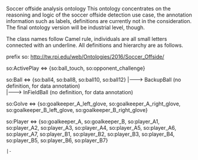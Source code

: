 Soccer offside analysis ontology
This ontology concentrates on the reasoning and logic of the soccer offside detection use case, the annotation information such as labels, definitions are currently not in the consideration. The final ontology version will be industrial level, though. 

The class names follow Camel rule, individuals are all small letters connected with an underline. 
All definitions and hierarchy are as follows. 

prefix so: <http://tw.rpi.edu/web/Ontologies/2016/Soccer_Offside/>

so:ActivePlay <=> {so:ball_touch, so:opponent_challenge}

so:Ball <=> {so:ball4, so:ball8, so:ball10, so:ball12}
|---> BackupBall  (no definition, for data annotation)	
|---> InFieldBall (no definition, for data annotation)

so:Golve <=> {so:goalkeeper_A_left_glove, so:goalkeeper_A_right_glove, 
			  so:goalkeeper_B_left_glove, so:goalkeeper_B_right_glove}

so:Player <=> {so:goalkeeper_A, so:goalkeeper_B, so:player_A1, so:player_A2, 
			   so:player_A3, so:player_A4, so:player_A5, so:player_A6, so:player_A7, 
			   so:player_B1, so:player_B2, so:player_B3, so:player_B4, so:player_B5, 
			   so:player_B6, so:player_B7}

	|-